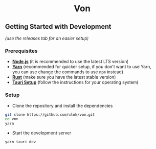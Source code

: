 <center><h1>Von</h1></center>

## Getting Started with Development

_(use the releases tab for an easier setup)_

### Prerequisites

- **[Node.js](https://nodejs.org/en/)** (it is recommended to use the latest LTS version)
- **[Yarn](https://yarnpkg.com/en/docs/install)** (recommended for quicker setup, if you don't want to use Yarn, you can use change the commands to use `npm` instead)
- **[Rust](https://www.rust-lang.org/tools/install)** (make sure you have the latest stable version)
- **[Tauri Setup](https://tauri.app/v1/guides/getting-started/prerequisites/)** (follow the instructions for your operating system)

### Setup

- Clone the repository and install the dependencies

```bash
git clone https://github.com/ulnk/von.git
cd von
yarn
```

- Start the development server

```bash
yarn tauri dev
```
